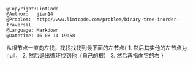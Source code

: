 ```
@Copyright:LintCode
@Author:   jian14
@Problem:  http://www.lintcode.com/problem/binary-tree-inorder-traversal
@Language: Markdown
@Datetime: 16-08-14 19:58
```

从根节点一直向左找，找找找找到最下面的左节点{
		1. 然后其实他的左节点为null， 
		2. 然后退出循环找到他（自己的根）
		3. 然后再指向它的右
}